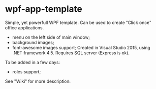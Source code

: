 # wpf-app-template
Simple, yet powerfull WPF template. Can be used to create "Click once" office applications.

- menu on the left side of main window;
- background images;
- font-awesome images support;
Created in Visual Studio 2015, using .NET framework 4.5. Requires SQL server (Express is ok).

To be added in a few days:
- roles support;

See "Wiki" for more description.
